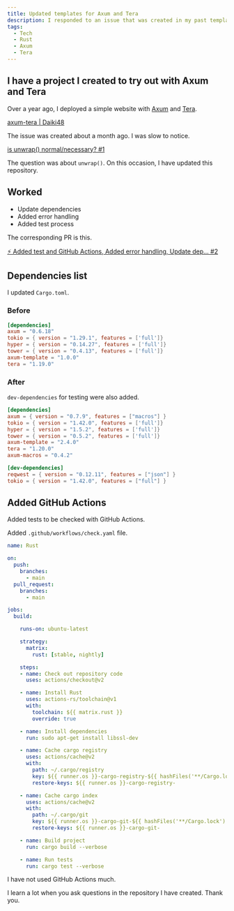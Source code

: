 ```yaml
---
title: Updated templates for Axum and Tera
description: I responded to an issue that was created in my past template projects for Axum and Tera.
tags:
  - Tech
  - Rust
  - Axum
  - Tera
---
```


## I have a project I created to try out with Axum and Tera

Over a year ago, I deployed a simple website with [Axum](https://docs.rs/axum/0.6.18/axum/) and [Tera](https://docs.rs/tera/1.19.0/tera/index.html).

[axum-tera | Daiki48](https://github.com/Daiki48/axum-tera)

The issue was created about a month ago. I was slow to notice.

[is unwrap() normal/necessary? #1](https://github.com/Daiki48/axum-tera/issues/1)

The question was about `unwrap()`.
On this occasion, I have updated this repository.

## Worked

- Update dependencies
- Added error handling
- Added test process

The corresponding PR is this.

[⚡ Added test and GitHub Actions, Added error handling, Update dep… #2](https://github.com/Daiki48/axum-tera/pull/2)

## Dependencies list

I updated `Cargo.toml`.

### Before

```toml
[dependencies]
axum = "0.6.18"
tokio = { version = "1.29.1", features = ['full']}
hyper = { version = "0.14.27", features = ['full']}
tower = { version = "0.4.13", features = ['full']}
axum-template = "1.0.0"
tera = "1.19.0"
```

### After

`dev-dependencies` for testing were also added.

```toml
[dependencies]
axum = { version = "0.7.9", features = ["macros"] }
tokio = { version = "1.42.0", features = ['full']}
hyper = { version = "1.5.2", features = ['full']}
tower = { version = "0.5.2", features = ['full']}
axum-template = "2.4.0"
tera = "1.20.0"
axum-macros = "0.4.2"

[dev-dependencies]
reqwest = { version = "0.12.11", features = ["json"] }
tokio = { version = "1.42.0", features = ["full"] }
```

## Added GitHub Actions

Added tests to be checked with GitHub Actions.

Added `.github/workflows/check.yaml` file.

```yaml
name: Rust

on:
  push:
    branches:
      - main
  pull_request:
    branches:
      - main

jobs:
  build:

    runs-on: ubuntu-latest

    strategy:
      matrix:
        rust: [stable, nightly]

    steps:
    - name: Check out repository code
      uses: actions/checkout@v2

    - name: Install Rust
      uses: actions-rs/toolchain@v1
      with:
        toolchain: ${{ matrix.rust }}
        override: true

    - name: Install dependencies
      run: sudo apt-get install libssl-dev

    - name: Cache cargo registry
      uses: actions/cache@v2
      with:
        path: ~/.cargo/registry
        key: ${{ runner.os }}-cargo-registry-${{ hashFiles('**/Cargo.lock') }}
        restore-keys: ${{ runner.os }}-cargo-registry-

    - name: Cache cargo index
      uses: actions/cache@v2
      with:
        path: ~/.cargo/git
        key: ${{ runner.os }}-cargo-git-${{ hashFiles('**/Cargo.lock') }}
        restore-keys: ${{ runner.os }}-cargo-git-

    - name: Build project
      run: cargo build --verbose

    - name: Run tests
      run: cargo test --verbose
```

I have not used GitHub Actions much.

I learn a lot when you ask questions in the repository I have created. Thank you.
